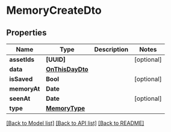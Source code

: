 # MemoryCreateDto

## Properties
Name | Type | Description | Notes
------------ | ------------- | ------------- | -------------
**assetIds** | **[UUID]** |  | [optional] 
**data** | [**OnThisDayDto**](OnThisDayDto.md) |  | 
**isSaved** | **Bool** |  | [optional] 
**memoryAt** | **Date** |  | 
**seenAt** | **Date** |  | [optional] 
**type** | [**MemoryType**](MemoryType.md) |  | 

[[Back to Model list]](../README.md#documentation-for-models) [[Back to API list]](../README.md#documentation-for-api-endpoints) [[Back to README]](../README.md)


